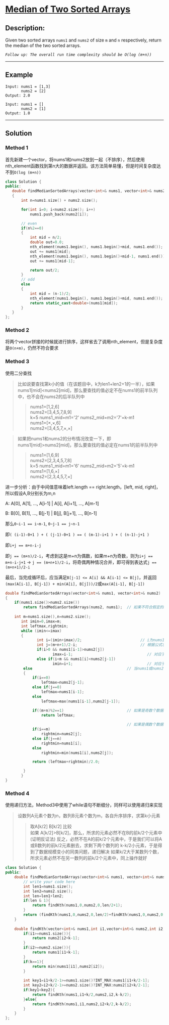 # [Median of Two Sorted Arrays](https://leetcode.com/problems/median-of-two-sorted-arrays/)

## Description:
Given two sorted arrays `nums1` and `nums2` of size `m` and `n` respectively, return the median of the two sorted arrays.

*`Follow up: The overall run time complexity should be O(log (m+n))`*

 ---
 ## Example
 ```
 Input: nums1 = [1,3]
        nums2 = [2]
 Output: 2.0
 ```
 ```
 Input: nums1 = []
        nums2 = [1]
 Output: 1.0
 ```
 
 ---
 ## Solution
 ### Method 1
 首先新建一个vector，将nums1和nums2放到一起（不排序），然后使用nth_element函数找到第n大的数据并返回。该方法简单易懂，但是时间复杂度达不到`O(log (m+n))`
 ```c++
class Solution {
public:
    double findMedianSortedArrays(vector<int>& nums1, vector<int>& nums2) 
    {
        int n=nums1.size() + nums2.size();

        for(int i=0; i<nums2.size(); i++)
            nums1.push_back(nums2[i]);

        // even
        if(n%2==0)
        {
            int mid = n/2;
            double out=0.0;
            nth_element(nums1.begin(), nums1.begin()+mid, nums1.end());
            out += nums1[mid];
            nth_element(nums1.begin(), nums1.begin()+mid-1, nums1.end());
            out += nums1[mid-1];

            return out/2;
        }
        // odd
        else
        {
            int mid = (n-1)/2;
            nth_element(nums1.begin(), nums1.begin()+mid, nums1.end());
            return static_cast<double>(nums1[mid]);
        }
    }
};
 ```
 
### Method 2
将两个vector拼接的时候就进行排序，这样省去了调用nth_element，但是复杂度是`O(n+m)`，仍然不符合要求
 
### Method 3
使用二分查找
> 比如说要查找第k小的值（在该题目中，k为len1+len2+1的一半），如果nums1[mid]<nums2[mid]，那么要查找的值必定不在nums1的前半队列中，也不会在nums2的后半队列中
>> nums1=[1,2,6]<br/>
>> nums2=[3,4,5,7,8,9]<br/>
>> k=5    nums1_mid=m1='2'    nums2_mid=m2='7'=k-m1<br/>
>> nums1=[×,×,6]<br/>
>> nums2=[3,4,5,7,×,×]<br/>

> 如果把nums1和nums2的分布情况改变一下，即nums1[mid]>nums2[mid]，那么要查找的值必定在nums1的前半队列中
>> nums1=[1,6,9]<br/>
>> nums2=[2,3,4,5,7,8]<br/>
>> k=5    nums1_mid=m1='6'    nums2_mid=m2='5'=k-m1<br/>
>> nums1=[1,6,×]<br/>
>> nums2=[2,3,4,5,7,×]<br/>

进一步分析：由于中间值意味着left.length == right.length，[left, mid, right]，所以假设A,B分别长为m,n

A: A[0], A[1], ..., A[i-1] | A[i], A[i+1], ..., A[m-1]

B: B[0], B[1], ..., B[j-1] | B[j], B[j+1], ..., B[n-1]

那么`0~i-1 == i~m-1`, `0~j-1 == j~n-1`

即`( (i-1)-0+1 ) + ( (j-1)-0+1 ) == ( (m-1)-i+1 ) + ( (n-1)-j+1 )`

即`i+j == m+n-i-j`

即`j == (m+n)/2-i`，考虑到这是m+n为偶数，如果m+n为奇数，则为`i+j == m+n-i-j+1` -> `j == (m+n+1)/2-i`，将奇偶两种情况合并，即可得到表达式`j == (m+n+1)/2-i`

最后，当完成循环后，应当满足`B[j-1] <= A[i] && A[i-1] <= B[j]`，并返回`(max(A[i-1], B[j-1]) + min(A[i], B[j]))/2`或`max(A[i-1], B[j-1])`

```c++
double findMedianSortedArrays(vector<int>& nums1, vector<int>& nums2) 
{
    if(nums1.size()>nums2.size())
        return findMedianSortedArrays(nums2, nums1);  // 如果不符合假定的m<n，则将两者交换顺序
	
    int m=nums1.size(),n=nums2.size();
	   int imin=0,imax=m;
	   int leftmax,rightmin;
	   while (imin<=imax)
	   {
		      int i=(imin+imax)/2;                          // i为nums1的中间值
		      int j=(m+n+1)/2-i;                            // 根据公式求出的j
		      if(i>0 && nums1[i-1]>nums2[j])
			         imax=i-1;                                 // 对应于上述分析的第一种情况，取nums1的左侧
		      else if(i<m && nums1[i]<nums2[j-1])
			         imin=i+1;                                 // 对应于上述分析的第二种情况，取nums1的右侧
        else                                          // 当nums1或nums2只剩下一个元素的时候，执行下面的语句
        {
            if(i==0)                              
                leftmax=nums2[j-1];
            else if(j==0)                         
                leftmax=nums1[i-1]; 
            else                                  
                leftmax=max(nums1[i-1],nums2[j-1]);

            if((m+n)%2==1)                            // 如果是奇数个数据，直接返回Leftmax
                return leftmax;
			                                      
                                                      // 如果是偶数个数据，则还需要求出rightmin再返回两者均值
            if(i==m)
                rightmin=nums2[j];
            else if(j==n)
                rightmin=nums1[i];
            else
                rightmin=min(nums1[i],nums2[j]);

            return (leftmax+rightmin)/2.0;

        }
	   }
}
```

### Method 4
使用递归方法，Method3中使用了while语句不断细分，同样可以使用递归来实现

> 设数列A元素个数为n，数列B元素个数为m，各自升序排序，求第k小元素
>> 取A[k/2] B[k/2] 比较<br/>
>> 如果 A[k/2]>B[k/2]，那么，所求的元素必然不在B的前k/2个元素中(证明反证法)
>> 反之，必然不在A的前k/2个元素中，于是我们可以将A或B数列的前k/2元素删去，求剩下两个数列的
>> k-k/2小元素，于是得到了数据规模变小的同类问题，递归解决
>> 如果k/2大于某数列个数，所求元素必然不在另一数列的前k/2个元素中，同上操作就好
    
```c++
class Solution {
public:
    double findMedianSortedArrays(vector<int>& nums1, vector<int>& nums2) {
        // write your code here
        int len1=nums1.size();
        int len2=nums2.size();
        int len=len1+len2;
        if(len & 1){
            return findKth(nums1,0,nums2,0,len/2+1);
        }
        return (findKth(nums1,0,nums2,0,len/2)+findKth(nums1,0,nums2,0,len/2+1))/2;
    }
 
    double findKth(vector<int>& nums1,int i1,vector<int>& nums2,int i2,int k){
        if(i1>=nums1.size()){
            return nums2[i2+k-1];
        }
        if(i2>=nums2.size()){
            return nums1[i1+k-1];
        }
        if(k==1){
            return min(nums1[i1],nums2[i2]);
        }
 
        int key1=i1+k/2-1>=nums1.size()?INT_MAX:nums1[i1+k/2-1];
        int key2=i2+k/2-1>=nums2.size()?INT_MAX:nums2[i2+k/2-1];
        if(key1<key2){
            return findKth(nums1,i1+k/2,nums2,i2,k-k/2);
        }else{
            return findKth(nums1,i1,nums2,i2+k/2,k-k/2);
        }
    }
};
```
